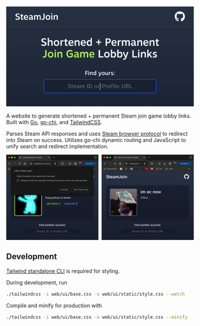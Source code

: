 [![SteamJoin homepage](readme-home.png)](https://steamjoin.com)

A website to generate shortened + permanent Steam join game lobby links. Built with [Go](https://go.dev/), [go-chi](https://go-chi.io/), and [TailwindCSS](https://tailwindcss.com/).

Parses Steam API responses and uses [Steam browser protocol](https://developer.valvesoftware.com/wiki/Steam_browser_protocol) to redirect into Steam on success. Utilizes go-chi dynamic routing and JavaScript to unify search and redirect implementation.

![SteamJoin successful & offline redirect](readme-examples.png)

## Development

[Tailwind standalone CLI](https://tailwindcss.com/blog/standalone-cli) is required for styling.

During development, run
```sh
./tailwindcss -i web/ui/base.css -o web/ui/static/style.css --watch
```

Compile and minify for production with
```sh
./tailwindcss -i web/ui/base.css -o web/ui/static/style.css --minify
```
